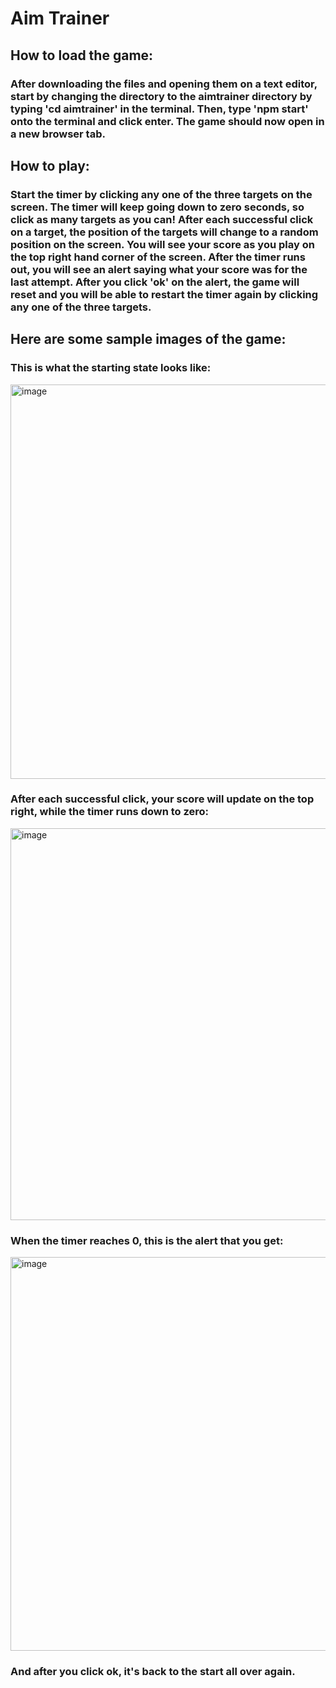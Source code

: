 # **Aim Trainer**

## **How to load the game:**

### After downloading the files and opening them on a text editor, start by changing the directory to the aimtrainer directory by typing 'cd aimtrainer' in the terminal. Then, type 'npm start' onto the terminal and click enter. The game should now open in a new browser tab. 

## **How to play:**

### Start the timer by clicking any one of the three targets on the screen. The timer will keep going down to zero seconds, so click as many targets as you can! After each successful click on a target, the position of the targets will change to a random position on the screen. You will see your score as you play on the top right hand corner of the screen. After the timer runs out, you will see an alert saying what your score was for the last attempt. After you click 'ok' on the alert, the game will reset and you will be able to restart the timer again by clicking any one of the three targets. 

## **Here are some sample images of the game:**

### This is what the starting state looks like:
<img width="631" alt="image" src="https://user-images.githubusercontent.com/45811245/180126567-dd81a3a8-8500-4f82-a92a-038d290b349c.png">


### After each successful click, your score will update on the top right, while the timer runs down to zero:
<img width="627" alt="image" src="https://user-images.githubusercontent.com/45811245/180126696-a07ad4fb-9b72-4c9b-b107-98556a00d440.png">


### When the timer reaches 0, this is the alert that you get:
<img width="630" alt="image" src="https://user-images.githubusercontent.com/45811245/180126809-ad4bb59e-420d-49dc-a941-9b4eb43c233d.png">


### And after you click ok, it's back to the start all over again. 
